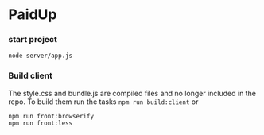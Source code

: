 # PaidUp

### start project
   
   ``` node server/app.js ```

### Build client
The style.css and bundle.js are compiled files and no longer included in the repo. To build them run the tasks `npm run build:client` or 

```
npm run front:browserify
npm run front:less
```

